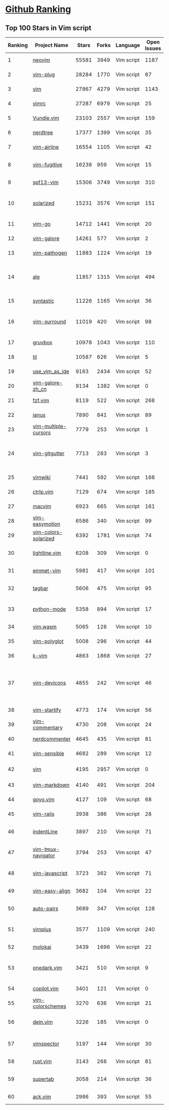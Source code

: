 [Github Ranking](../README.md)
==========

## Top 100 Stars in Vim script

| Ranking | Project Name | Stars | Forks | Language | Open Issues | Description | Last Commit |
| ------- | ------------ | ----- | ----- | -------- | ----------- | ----------- | ----------- |
| 1 | [neovim](https://github.com/neovim/neovim) | 55581 | 3949 | Vim script | 1187 | Vim-fork focused on extensibility and usability | 2022-07-13T01:47:37Z |
| 2 | [vim-plug](https://github.com/junegunn/vim-plug) | 28284 | 1770 | Vim script | 87 | :hibiscus: Minimalist Vim Plugin Manager | 2022-05-27T11:39:47Z |
| 3 | [vim](https://github.com/vim/vim) | 27867 | 4279 | Vim script | 1143 | The official Vim repository | 2022-07-13T02:37:33Z |
| 4 | [vimrc](https://github.com/amix/vimrc) | 27287 | 6979 | Vim script | 25 | The ultimate Vim configuration (vimrc) | 2022-07-05T10:24:09Z |
| 5 | [Vundle.vim](https://github.com/VundleVim/Vundle.vim) | 23103 | 2557 | Vim script | 159 | Vundle, the plug-in manager for Vim | 2022-04-15T16:22:18Z |
| 6 | [nerdtree](https://github.com/preservim/nerdtree) | 17377 | 1399 | Vim script | 35 | A tree explorer plugin for vim. | 2022-06-13T10:10:46Z |
| 7 | [vim-airline](https://github.com/vim-airline/vim-airline) | 16554 | 1105 | Vim script | 42 | lean & mean status/tabline for vim that's light as air | 2022-07-12T20:40:13Z |
| 8 | [vim-fugitive](https://github.com/tpope/vim-fugitive) | 16238 | 959 | Vim script | 15 | fugitive.vim: A Git wrapper so awesome, it should be illegal | 2022-07-08T06:45:06Z |
| 9 | [spf13-vim](https://github.com/spf13/spf13-vim) | 15306 | 3749 | Vim script | 310 | The ultimate vim distribution | 2021-07-08T00:11:51Z |
| 10 | [solarized](https://github.com/altercation/solarized) | 15231 | 3576 | Vim script | 151 | precision color scheme for multiple applications (terminal, vim, etc.) with both dark/light modes | 2020-04-27T06:49:07Z |
| 11 | [vim-go](https://github.com/fatih/vim-go) | 14712 | 1441 | Vim script | 20 | Go development plugin for Vim | 2022-06-09T03:49:42Z |
| 12 | [vim-galore](https://github.com/mhinz/vim-galore) | 14261 | 577 | Vim script | 2 | :mortar_board: All things Vim! | 2022-06-28T00:44:43Z |
| 13 | [vim-pathogen](https://github.com/tpope/vim-pathogen) | 11883 | 1224 | Vim script | 19 | pathogen.vim: manage your runtimepath | 2021-10-06T09:20:13Z |
| 14 | [ale](https://github.com/dense-analysis/ale) | 11857 | 1315 | Vim script | 494 | Check syntax in Vim asynchronously and fix files, with Language Server Protocol (LSP) support | 2022-07-11T09:29:54Z |
| 15 | [syntastic](https://github.com/vim-syntastic/syntastic) | 11226 | 1165 | Vim script | 36 | Syntax checking hacks for vim | 2022-07-10T12:58:50Z |
| 16 | [vim-surround](https://github.com/tpope/vim-surround) | 11019 | 420 | Vim script | 98 | surround.vim: Delete/change/add parentheses/quotes/XML-tags/much more with ease | 2022-06-04T12:31:12Z |
| 17 | [gruvbox](https://github.com/morhetz/gruvbox) | 10978 | 1043 | Vim script | 110 | Retro groove color scheme for Vim | 2022-02-06T22:37:34Z |
| 18 | [til](https://github.com/jbranchaud/til) | 10587 | 626 | Vim script | 5 | :memo: Today I Learned | 2022-07-07T16:43:41Z |
| 19 | [use_vim_as_ide](https://github.com/yangyangwithgnu/use_vim_as_ide) | 9163 | 2434 | Vim script | 52 | use vim as IDE | 2020-01-03T11:54:32Z |
| 20 | [vim-galore-zh_cn](https://github.com/wsdjeg/vim-galore-zh_cn) | 9134 | 1382 | Vim script | 0 | Vim 从入门到精通 | 2022-05-22T14:00:47Z |
| 21 | [fzf.vim](https://github.com/junegunn/fzf.vim) | 8119 | 522 | Vim script | 268 | fzf :heart: vim | 2022-07-01T09:05:03Z |
| 22 | [janus](https://github.com/carlhuda/janus) | 7890 | 841 | Vim script | 89 | Vim distribution | 2022-04-09T17:39:09Z |
| 23 | [vim-multiple-cursors](https://github.com/terryma/vim-multiple-cursors) | 7779 | 253 | Vim script | 1 | True Sublime Text style multiple selections for Vim | 2020-07-30T19:52:03Z |
| 24 | [vim-gitgutter](https://github.com/airblade/vim-gitgutter) | 7713 | 283 | Vim script | 3 | A Vim plugin which shows git diff markers in the sign column and stages/previews/undoes hunks and partial hunks. | 2022-05-24T08:25:01Z |
| 25 | [vimwiki](https://github.com/vimwiki/vimwiki) | 7441 | 592 | Vim script | 168 | Personal Wiki for Vim | 2022-07-07T15:53:16Z |
| 26 | [ctrlp.vim](https://github.com/kien/ctrlp.vim) | 7129 | 674 | Vim script | 185 | Fuzzy file, buffer, mru, tag, etc finder. | 2022-03-16T17:22:40Z |
| 27 | [macvim](https://github.com/macvim-dev/macvim) | 6923 | 665 | Vim script | 161 | Vim - the text editor - for macOS | 2022-07-06T05:45:43Z |
| 28 | [vim-easymotion](https://github.com/easymotion/vim-easymotion) | 6586 | 340 | Vim script | 99 | Vim motions on speed! | 2022-04-04T09:27:07Z |
| 29 | [vim-colors-solarized](https://github.com/altercation/vim-colors-solarized) | 6392 | 1781 | Vim script | 74 | precision colorscheme for the vim text editor | 2021-09-08T16:54:19Z |
| 30 | [lightline.vim](https://github.com/itchyny/lightline.vim) | 6208 | 309 | Vim script | 0 | A light and configurable statusline/tabline plugin for Vim | 2022-06-21T20:08:23Z |
| 31 | [emmet-vim](https://github.com/mattn/emmet-vim) | 5981 | 417 | Vim script | 101 | emmet for vim: http://emmet.io/ | 2021-12-04T15:38:44Z |
| 32 | [tagbar](https://github.com/preservim/tagbar) | 5606 | 475 | Vim script | 95 | Vim plugin that displays tags in a window, ordered by scope | 2022-06-09T14:03:47Z |
| 33 | [python-mode](https://github.com/python-mode/python-mode) | 5358 | 894 | Vim script | 17 | Vim python-mode. PyLint, Rope, Pydoc, breakpoints from box. | 2022-01-28T23:43:18Z |
| 34 | [vim.wasm](https://github.com/rhysd/vim.wasm) | 5065 | 128 | Vim script | 10 | Vim editor ported to WebAssembly | 2021-12-16T06:20:22Z |
| 35 | [vim-polyglot](https://github.com/sheerun/vim-polyglot) | 5008 | 296 | Vim script | 44 | A solid language pack for Vim. | 2022-06-21T18:54:25Z |
| 36 | [k-vim](https://github.com/wklken/k-vim) | 4863 | 1868 | Vim script | 27 | vim配置 | 2022-05-11T14:21:12Z |
| 37 | [vim-devicons](https://github.com/ryanoasis/vim-devicons) | 4855 | 242 | Vim script | 46 | Adds file type icons to Vim plugins such as: NERDTree, vim-airline, CtrlP, unite, Denite, lightline, vim-startify and many more | 2022-04-18T12:14:39Z |
| 38 | [vim-startify](https://github.com/mhinz/vim-startify) | 4773 | 174 | Vim script | 56 | :link: The fancy start screen for Vim. | 2022-04-19T16:57:54Z |
| 39 | [vim-commentary](https://github.com/tpope/vim-commentary) | 4730 | 208 | Vim script | 24 | commentary.vim: comment stuff out | 2022-05-07T05:22:02Z |
| 40 | [nerdcommenter](https://github.com/preservim/nerdcommenter) | 4645 | 435 | Vim script | 81 | Vim plugin for intensely nerdy commenting powers | 2022-05-20T20:15:25Z |
| 41 | [vim-sensible](https://github.com/tpope/vim-sensible) | 4682 | 289 | Vim script | 12 | sensible.vim: Defaults everyone can agree on | 2022-04-11T17:03:01Z |
| 42 | [vim](https://github.com/ma6174/vim) | 4195 | 2957 | Vim script | 0 | vim配置文件和插件(不再维护) | 2019-01-21T15:17:00Z |
| 43 | [vim-markdown](https://github.com/preservim/vim-markdown) | 4140 | 491 | Vim script | 204 | Markdown Vim Mode | 2022-07-03T00:24:53Z |
| 44 | [goyo.vim](https://github.com/junegunn/goyo.vim) | 4127 | 109 | Vim script | 68 | :tulip: Distraction-free writing in Vim | 2022-04-12T00:58:13Z |
| 45 | [vim-rails](https://github.com/tpope/vim-rails) | 3938 | 386 | Vim script | 28 | rails.vim: Ruby on Rails power tools | 2022-06-08T18:49:33Z |
| 46 | [indentLine](https://github.com/Yggdroot/indentLine) | 3897 | 210 | Vim script | 71 | A vim plugin to display the indention levels with thin vertical lines | 2022-02-15T03:27:34Z |
| 47 | [vim-tmux-navigator](https://github.com/christoomey/vim-tmux-navigator) | 3794 | 253 | Vim script | 47 | Seamless navigation between tmux panes and vim splits | 2022-03-15T16:50:06Z |
| 48 | [vim-javascript](https://github.com/pangloss/vim-javascript) | 3723 | 362 | Vim script | 71 | Vastly improved Javascript indentation and syntax support in Vim. | 2021-11-04T06:44:35Z |
| 49 | [vim-easy-align](https://github.com/junegunn/vim-easy-align) | 3682 | 104 | Vim script | 22 | :sunflower: A Vim alignment plugin | 2020-07-01T22:46:55Z |
| 50 | [auto-pairs](https://github.com/jiangmiao/auto-pairs) | 3689 | 347 | Vim script | 128 | Vim plugin, insert or delete brackets, parens, quotes in pair | 2021-10-16T05:07:49Z |
| 51 | [vimplus](https://github.com/chxuan/vimplus) | 3577 | 1109 | Vim script | 240 | :rocket:An automatic configuration program for vim | 2022-07-08T05:57:48Z |
| 52 | [molokai](https://github.com/tomasr/molokai) | 3439 | 1696 | Vim script | 22 | Molokai color scheme for Vim | 2020-10-01T18:15:59Z |
| 53 | [onedark.vim](https://github.com/joshdick/onedark.vim) | 3421 | 510 | Vim script | 9 | A dark Vim/Neovim color scheme inspired by Atom's One Dark syntax theme. | 2022-06-27T14:07:12Z |
| 54 | [copilot.vim](https://github.com/github/copilot.vim) | 3401 | 121 | Vim script | 0 | Neovim plugin for GitHub Copilot | 2022-06-17T14:46:10Z |
| 55 | [vim-colorschemes](https://github.com/flazz/vim-colorschemes) | 3270 | 636 | Vim script | 21 | one colorscheme pack to rule them all! | 2021-09-09T18:09:31Z |
| 56 | [dein.vim](https://github.com/Shougo/dein.vim) | 3226 | 185 | Vim script | 0 | :zap: Dark powered Vim/Neovim plugin manager | 2022-07-12T20:41:29Z |
| 57 | [vimspector](https://github.com/puremourning/vimspector) | 3197 | 144 | Vim script | 30 | vimspector - A multi-language debugging system for Vim | 2022-07-11T11:02:48Z |
| 58 | [rust.vim](https://github.com/rust-lang/rust.vim) | 3143 | 268 | Vim script | 81 | Vim configuration for Rust. | 2022-07-09T02:17:31Z |
| 59 | [supertab](https://github.com/ervandew/supertab) | 3058 | 214 | Vim script | 36 | Perform all your vim insert mode completions with Tab | 2021-07-11T19:35:52Z |
| 60 | [ack.vim](https://github.com/mileszs/ack.vim) | 2986 | 393 | Vim script | 55 | Vim plugin for the Perl module / CLI script 'ack' | 2022-05-03T07:15:59Z |

